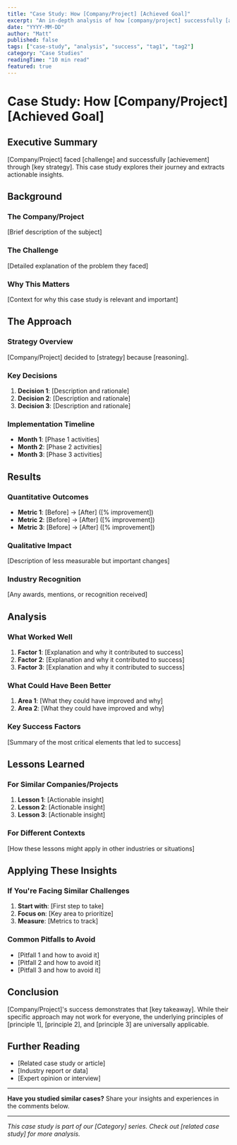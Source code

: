 ```yaml
---
title: "Case Study: How [Company/Project] [Achieved Goal]"
excerpt: "An in-depth analysis of how [company/project] successfully [achievement] and what we can learn from their approach."
date: "YYYY-MM-DD"
author: "Matt"
published: false
tags: ["case-study", "analysis", "success", "tag1", "tag2"]
category: "Case Studies"
readingTime: "10 min read"
featured: true
---
```


# Case Study: How [Company/Project] [Achieved Goal]

## Executive Summary

[Company/Project] faced [challenge] and successfully [achievement] through [key strategy]. This case study explores their journey and extracts actionable insights.

## Background

### The Company/Project

[Brief description of the subject]

### The Challenge

[Detailed explanation of the problem they faced]

### Why This Matters

[Context for why this case study is relevant and important]

## The Approach

### Strategy Overview

[Company/Project] decided to [strategy] because [reasoning].

### Key Decisions

1. **Decision 1**: [Description and rationale]
2. **Decision 2**: [Description and rationale]
3. **Decision 3**: [Description and rationale]

### Implementation Timeline

- **Month 1**: [Phase 1 activities]
- **Month 2**: [Phase 2 activities]
- **Month 3**: [Phase 3 activities]

## Results

### Quantitative Outcomes

- **Metric 1**: [Before] → [After] ([% improvement])
- **Metric 2**: [Before] → [After] ([% improvement])
- **Metric 3**: [Before] → [After] ([% improvement])

### Qualitative Impact

[Description of less measurable but important changes]

### Industry Recognition

[Any awards, mentions, or recognition received]

## Analysis

### What Worked Well

1. **Factor 1**: [Explanation and why it contributed to success]
2. **Factor 2**: [Explanation and why it contributed to success]
3. **Factor 3**: [Explanation and why it contributed to success]

### What Could Have Been Better

1. **Area 1**: [What they could have improved and why]
2. **Area 2**: [What they could have improved and why]

### Key Success Factors

[Summary of the most critical elements that led to success]

## Lessons Learned

### For Similar Companies/Projects

1. **Lesson 1**: [Actionable insight]
2. **Lesson 2**: [Actionable insight]
3. **Lesson 3**: [Actionable insight]

### For Different Contexts

[How these lessons might apply in other industries or situations]

## Applying These Insights

### If You're Facing Similar Challenges

1. **Start with**: [First step to take]
2. **Focus on**: [Key area to prioritize]
3. **Measure**: [Metrics to track]

### Common Pitfalls to Avoid

- [Pitfall 1 and how to avoid it]
- [Pitfall 2 and how to avoid it]
- [Pitfall 3 and how to avoid it]

## Conclusion

[Company/Project]'s success demonstrates that [key takeaway]. While their specific approach may not work for everyone, the underlying principles of [principle 1], [principle 2], and [principle 3] are universally applicable.

## Further Reading

- [Related case study or article]
- [Industry report or data]
- [Expert opinion or interview]

---

**Have you studied similar cases?** Share your insights and experiences in the comments below.

---

*This case study is part of our [Category] series. Check out [related case study] for more analysis.*
